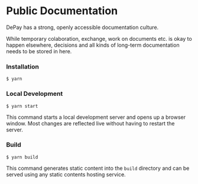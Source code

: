 # Public Documentation

DePay has a strong, openly accessible documentation culture.

While temporary colaboration, exchange, work on documents etc. is okay to happen elsewhere, decisions and all kinds of long-term documentation needs to be stored in here.

### Installation

```
$ yarn
```

### Local Development

```
$ yarn start
```

This command starts a local development server and opens up a browser window. Most changes are reflected live without having to restart the server.

### Build

```
$ yarn build
```

This command generates static content into the `build` directory and can be served using any static contents hosting service.

